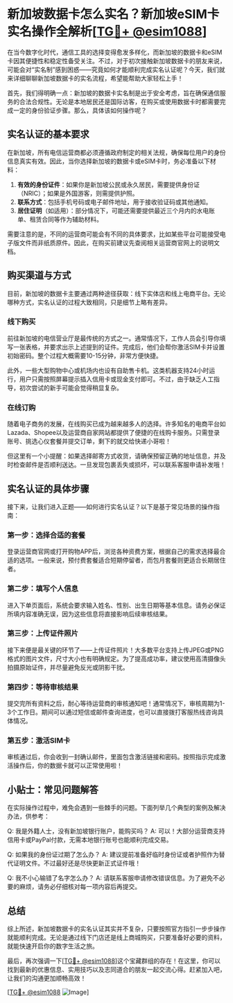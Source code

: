 # 新加坡数据卡怎么实名？新加坡eSIM卡实名操作全解析[[TG💪+ @esim1088](https://t.me/s/esim1088)]

在当今数字化时代，通信工具的选择变得愈发多样化，而新加坡的数据卡和eSIM卡因其便捷性和稳定性备受关注。不过，对于初次接触新加坡数据卡的朋友来说，可能会对“实名制”感到困惑——究竟如何才能顺利完成实名认证呢？今天，我们就来详细聊聊新加坡数据卡的实名流程，希望能帮助大家轻松上手！

首先，我们得明确一点：新加坡的数据卡实名制是出于安全考虑，旨在确保通信服务的合法合规性。无论是本地居民还是国际访客，在购买或使用数据卡时都需要完成一定的身份验证步骤。那么，具体该如何操作呢？

## 实名认证的基本要求

在新加坡，所有电信运营商都必须遵循政府制定的相关法规，确保每位用户的身份信息真实有效。因此，当你选择新加坡的数据卡或eSIM卡时，务必准备以下材料：

1. **有效的身份证件**：如果你是新加坡公民或永久居民，需要提供身份证（NRIC）；如果是外国游客，则需提供护照。
2. **联系方式**：包括手机号码或电子邮件地址，用于接收验证码或其他通知。
3. **居住证明**（如适用）：部分情况下，可能还需要提供最近三个月内的水电账单、租赁合同等作为辅助材料。

需要注意的是，不同的运营商可能会有不同的具体要求，比如某些平台可能接受电子版文件而非纸质原件。因此，在购买前建议先查阅相关运营商官网上的说明文档。

## 购买渠道与方式

目前，新加坡的数据卡主要通过两种途径获取：线下实体店和线上电商平台。无论哪种方式，实名认证的过程大致相同，只是细节上略有差异。

### 线下购买

前往新加坡的电信营业厅是最传统的方式之一。通常情况下，工作人员会引导你填写一张表格，并要求出示上述提到的证件。完成后，他们会帮你激活SIM卡并设置初始密码。整个过程大概需要10-15分钟，非常方便快捷。

此外，一些大型购物中心或机场内也设有自助售卡机。这类机器支持24小时运行，用户只需按照屏幕提示插入信用卡或现金支付即可。不过，由于缺乏人工指导，初次尝试的新手可能会觉得稍显复杂。

### 在线订购

随着电子商务的发展，在线购买已成为越来越多人的选择。许多知名的电商平台如Lazada、Shopee以及运营商自家网站都提供了便捷的在线购卡服务。只需登录账号、挑选心仪套餐并提交订单，剩下的就交给快递小哥啦！

但这里有一个小提醒：如果选择邮寄方式收货，请确保预留正确的地址信息，并及时检查邮件是否顺利送达。一旦发现包裹丢失或损坏，可以联系客服申请补发哦！

## 实名认证的具体步骤

接下来，让我们进入正题——如何进行实名认证？以下是基于常见场景的操作指南：

### 第一步：选择合适的套餐

登录运营商官网或打开购物APP后，浏览各种资费方案，根据自己的需求选择最合适的选项。一般来说，预付费套餐适合短期停留者，而包月套餐则更适合长期居住者。

### 第二步：填写个人信息

进入下单页面后，系统会要求输入姓名、性别、出生日期等基本信息。请务必保证所填内容准确无误，因为这些信息将直接影响后续审核结果。

### 第三步：上传证件照片

接下来便是最关键的环节了——上传证件照片！大多数平台支持上传JPEG或PNG格式的图片文件，尺寸大小也有明确规定。为了提高成功率，建议使用高清摄像头拍摄原始证件，并尽量避免反光或阴影干扰。

### 第四步：等待审核结果

提交完所有资料之后，耐心等待运营商的审核通知吧！通常情况下，审核周期为1-3个工作日。期间可以通过短信或邮件查询进度，也可以直接拨打客服热线咨询具体情况。

### 第五步：激活SIM卡

审核通过后，你会收到一封确认邮件，里面包含激活链接和密码。按照指示完成激活操作后，你的数据卡就可以正常使用啦！

## 小贴士：常见问题解答

在实际操作过程中，难免会遇到一些棘手的问题。下面列举几个典型的案例及解决办法，供参考：

Q: 我是外籍人士，没有新加坡银行账户，能购买吗？
A: 可以！大部分运营商支持信用卡或PayPal付款，无需本地银行账号也能顺利完成交易。

Q: 如果我的身份证过期了怎么办？
A: 建议提前准备好临时身份证或者护照作为替代证明文件。不过最好还是尽快更新正式证件哦！

Q: 我不小心输错了名字怎么办？
A: 请联系客服申请修改错误信息。为了避免不必要的麻烦，请务必仔细核对每一项内容后再提交。

## 总结

综上所述，新加坡数据卡的实名认证其实并不复杂，只要按照官方指引一步步操作就能顺利完成。无论是通过线下门店还是线上商城购买，只要准备好必要的资料，就能快速开启你的数字生活之旅。

最后，再次强调一下[[TG💪+ @esim1088](https://t.me/s/esim1088)]这个宝藏群组的存在！在这里，你可以找到最新的优惠信息、实用技巧以及志同道合的朋友一起交流心得。赶紧加入吧，让我们的沟通更加顺畅高效！

[[TG💪+ @esim1088](https://t.me/s/esim1088) ![Image](https://i.postimg.cc/4NQfJmqS/Snipaste-2025-05-13-00-14-12.png)]